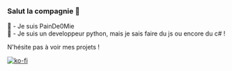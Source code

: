 ### Salut la compagnie 👋

🥖 - Je suis PainDe0Mie                   
🍃 - Je suis un developpeur python, mais je sais faire du js ou encore du c# !      

N'hésite pas à voir mes projets !

[![ko-fi](https://ko-fi.com/img/githubbutton_sm.svg)](https://ko-fi.com/Z8Z719WZDW)
